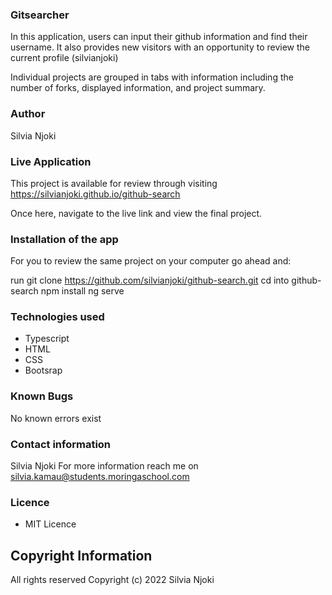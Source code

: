 ### Gitsearcher
In this application, users can input their github information and find their username. It also provides new visitors with an opportunity to review the current profile (silvianjoki)

Individual projects are grouped in tabs with information including the number of forks, displayed information, and project summary.

### Author
Silvia Njoki

### Live Application
This project is available for review through visiting https://silvianjoki.github.io/github-search

Once here, navigate to the live link and view the final project.

### Installation of the app
For you to review the same project on your computer go ahead and:

run git clone https://github.com/silvianjoki/github-search.git
cd into github-search
npm install
ng serve
### Technologies used
* Typescript
* HTML
* CSS
* Bootsrap

### Known Bugs
No known errors exist 

### Contact information
Silvia Njoki
For more information reach me on silvia.kamau@students.moringaschool.com

### Licence
* MIT Licence

## Copyright Information
All rights reserved Copyright (c) 2022 Silvia Njoki